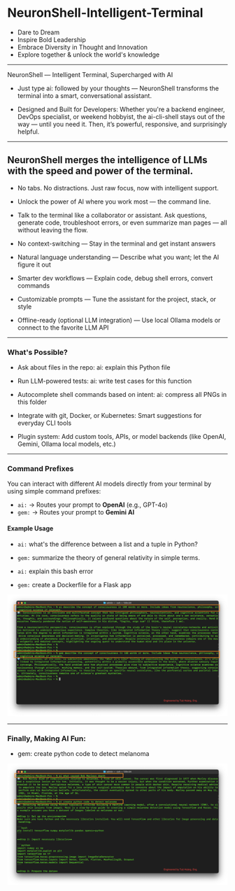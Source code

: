# NeuronShell-Intelligent-Terminal

- Dare to Dream
- Inspire Bold Leadership
- Embrace Diversity in Thought and Innovation
- Explore together & unlock the world's knowledge

----------------------

NeuronShell — Intelligent Terminal, Supercharged with AI

- Just type ai: followed by your thoughts — NeuronShell transforms the terminal into a smart, conversational assistant.

- Designed and Built for Developers: Whether you're a backend engineer, DevOps specialist, or weekend hobbyist, the ai-cli-shell stays out of the way — until you need it. Then, it’s powerful, responsive, and surprisingly helpful.

----------------------

## NeuronShell merges the intelligence of LLMs with the speed and power of the terminal.

- No tabs. No distractions. Just raw focus, now with intelligent support.

- Unlock the power of AI where you work most — the command line.

- Talk to the terminal like a collaborator or assistant. Ask questions, generate code, troubleshoot errors, or even summarize man pages — all without leaving the flow.

- No context-switching — Stay in the terminal and get instant answers

- Natural language understanding — Describe what you want; let the AI figure it out

- Smarter dev workflows — Explain code, debug shell errors, convert commands

- Customizable prompts — Tune the assistant for the project, stack, or style

- Offline-ready (optional LLM integration) — Use local Ollama models or connect to the favorite LLM API 

----------------------

### What's Possible?

- Ask about files in the repo: ai: explain this Python file

- Run LLM-powered tests: ai: write test cases for this function

- Autocomplete shell commands based on intent: ai: compress all PNGs in this folder

- Integrate with git, Docker, or Kubernetes: Smart suggestions for everyday CLI tools

- Plugin system: Add custom tools, APIs, or model backends (like OpenAI, Gemini, Ollama local models, etc.)

----------------------

### Command Prefixes

You can interact with different AI models directly from your terminal by using simple command prefixes:

- `ai:` → Routes your prompt to **OpenAI** (e.g., GPT-4o)
- `gem:` → Routes your prompt to **Gemini AI**

#### Example Usage


- `ai:` what's the difference between a list and a tuple in Python?

- `gem:` summarize the theory of general relativity in simple terms.

- `ai:`  explain this bash error

- `gem:` create a Dockerfile for a Flask app

![alt text](image-1.png)

----------------------

### Finally, Making AI Fun:

- gem: create python code to detect melanoma 

![alt text](image-2.png)